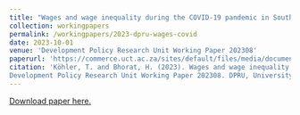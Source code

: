 ```yaml
---
title: "Wages and wage inequality during the COVID-19 pandemic in South Africa"
collection: workingpapers
permalink: /workingpapers/2023-dpru-wages-covid
date: 2023-10-01
venue: 'Development Policy Research Unit Working Paper 202308'
paperurl: 'https://commerce.uct.ac.za/sites/default/files/media/documents/commerce_uct_ac_za/1093/DPRU%20WP%20202308.pdf'
citation: 'Köhler, T. and Bhorat, H. (2023). Wages and wage inequality during the COVID-19 pandemic in South Africa.
Development Policy Research Unit Working Paper 202308. DPRU, University of Cape Town.'
---
```

[Download paper here.](https://commerce.uct.ac.za/sites/default/files/media/documents/commerce_uct_ac_za/1093/DPRU%20WP%20202308.pdf)

